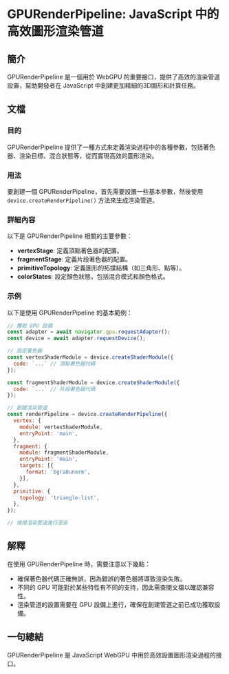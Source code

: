 <!--
Meta Description: # GPURenderPipeline: JavaScript 中的高效圖形渲染管道 ## 簡介 GPURenderPipeline 是一個用於 WebGPU 的重要接口，提供了高效的渲染管道設置，幫助開發者在 JavaScript 中創建更加精細的3D圖形和計算任務。 ## 文檔 ### 目的 G...
Meta Keywords: gpurenderpipeline, device, const, javascript, gpu
-->

# GPURenderPipeline: JavaScript 中的高效圖形渲染管道

## 簡介
GPURenderPipeline 是一個用於 WebGPU 的重要接口，提供了高效的渲染管道設置，幫助開發者在 JavaScript 中創建更加精細的3D圖形和計算任務。

## 文檔
### 目的
GPURenderPipeline 提供了一種方式來定義渲染過程中的各種參數，包括著色器、渲染目標、混合狀態等，從而實現高效的圖形渲染。

### 用法
要創建一個 GPURenderPipeline，首先需要設置一些基本參數，然後使用 `device.createRenderPipeline()` 方法來生成渲染管道。

### 詳細內容
以下是 GPURenderPipeline 相關的主要參數：

- **vertexStage**: 定義頂點著色器的配置。
- **fragmentStage**: 定義片段著色器的配置。
- **primitiveTopology**: 定義圖形的拓撲結構（如三角形、點等）。
- **colorStates**: 設定顏色狀態，包括混合模式和顏色格式。

### 示例
以下是使用 GPURenderPipeline 的基本範例：

```javascript
// 獲取 GPU 設備
const adapter = await navigator.gpu.requestAdapter();
const device = await adapter.requestDevice();

// 設定著色器
const vertexShaderModule = device.createShaderModule({
  code: `...` // 頂點著色器代碼
});

const fragmentShaderModule = device.createShaderModule({
  code: `...` // 片段著色器代碼
});

// 創建渲染管道
const renderPipeline = device.createRenderPipeline({
  vertex: {
    module: vertexShaderModule,
    entryPoint: 'main',
  },
  fragment: {
    module: fragmentShaderModule,
    entryPoint: 'main',
    targets: [{
      format: 'bgra8unorm',
    }],
  },
  primitive: {
    topology: 'triangle-list',
  },
});

// 使用渲染管道進行渲染
```

## 解釋
在使用 GPURenderPipeline 時，需要注意以下幾點：

- 確保著色器代碼正確無誤，因為錯誤的著色器將導致渲染失敗。
- 不同的 GPU 可能對於某些特性有不同的支持，因此需查閱文檔以確認兼容性。
- 渲染管道的設置需要在 GPU 設備上進行，確保在創建管道之前已成功獲取設備。

## 一句總結
GPURenderPipeline 是 JavaScript WebGPU 中用於高效設置圖形渲染過程的接口。